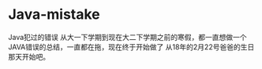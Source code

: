 # Java-mistake
Java犯过的错误
从大一下学期到现在大二下学期之前的寒假，都一直想做一个JAVA错误的总结，一直都在拖，现在终于开始做了
从18年的2月22号爸爸的生日那天开始吧。


